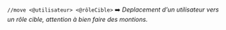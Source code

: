 `//move <@utilisateur> <@rôleCible>`
:arrow_right: *Deplacement d'un utilisateur vers un rôle cible, attention à bien faire des montions.*